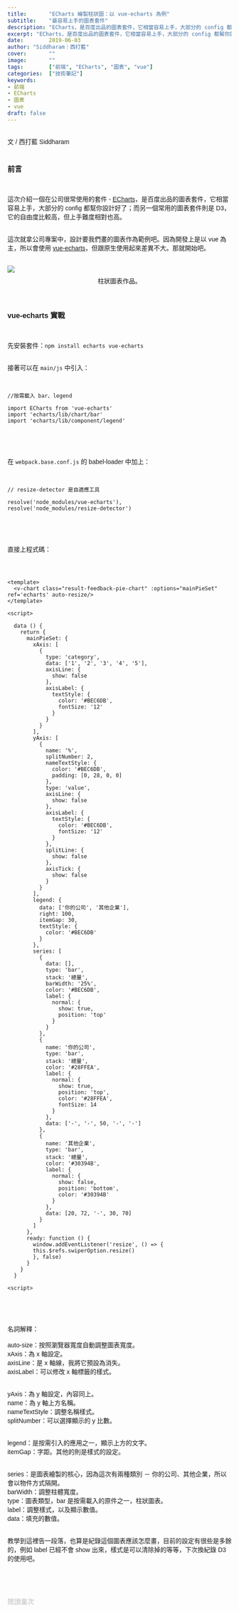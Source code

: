 ```yaml
---
title:       "ECharts 繪製柱狀圖：以 vue-echarts 為例"
subtitle:    "最容易上手的圖表套件"
description: "ECharts，是百度出品的圖表套件，它相當容易上手，大部分的 config 都幫你設好了；而另一個常用的圖表套件則是 D3，它的自由度比較高，但上手難度相對也高......"
excerpt: "ECharts，是百度出品的圖表套件，它相當容易上手，大部分的 config 都幫你設好了；而另一個常用的圖表套件則是 D3，它的自由度比較高，但上手難度相對也高......"
date:        2019-06-03
author: "Siddharam｜西打藍"
cover:       ""
image:       ""
tags:        ["前端", "ECharts", "圖表", "vue"]
categories:  ["技術筆記"]
keywords:
- 前端
- ECharts
- 圖表
- vue
draft: false
---
```


<article style="font-family: 'Noto Sans TC', '微軟正黑體', sans-serif; font-weight: 300;">

<br>文 / 西打藍 Siddharam<br><br>

<h3 class="article-h1-color">前言</h3><br>


這次介紹一個在公司很常使用的套件 - <a href="https://echarts.baidu.com/">ECharts</a>，是百度出品的圖表套件，它相當容易上手，大部分的 config 都幫你設計好了；而另一個常用的圖表套件則是 D3，它的自由度比較高，但上手難度相對也高。<br><br>

這次就拿公司專案中，設計要我們畫的圖表作為範例吧。因為開發上是以 vue 為主，所以會使用 <a href="https://github.com/ecomfe/vue-echarts">vue-echarts</a>，但跟原生使用起來差異不大。那就開始吧。<br><br>


<img style="margin-bottom:8px;" src="https://frontenter.files.wordpress.com/2019/06/vue-echarts-pie.png"/>
<div style="text-align:center">柱狀圖表作品。</div><br><br>

<h3 class="article-h1-color">vue-echarts 實戰</h3><br>

先安裝套件：<code>npm install echarts vue-echarts</code><br><br>

接著可以在 <code>main/js</code> 中引入：<br><br>

<pre><code>
//按需載入 bar、legend 

import ECharts from 'vue-echarts'
import 'echarts/lib/chart/bar'
import 'echarts/lib/component/legend'

</code></pre><br><br>

在 <code>webpack.base.conf.js</code> 的 babel-loader 中加上：<br><br>

<pre><code>
// resize-detector 是自適應工具

resolve('node_modules/vue-echarts'),
resolve('node_modules/resize-detector')

</code></pre><br><br>


直接上程式碼：<br><br>
<pre><code>

&lt;template>
  &lt;v-chart class="result-feedback-pie-chart" :options="mainPieSet" ref='echarts' auto-resize/>
&lt;/template>

&lt;script>

  data () {
    return {
      mainPieSet: {
        xAxis: [
          {
            type: 'category',
            data: ['1', '2', '3', '4', '5'],
            axisLine: {
              show: false
            },
            axisLabel: {
              textStyle: {
                color: '#BEC6DB',
                fontSize: '12'
              }
            }
          }
        ],
        yAxis: [
          {
            name: '%',
            splitNumber: 2,
            nameTextStyle: {
              color: '#BEC6DB',
              padding: [0, 28, 0, 0]
            },
            type: 'value',
            axisLine: {
              show: false
            },
            axisLabel: {
              textStyle: {
                color: '#BEC6DB',
                fontSize: '12'
              }
            },
            splitLine: {
              show: false
            },
            axisTick: {
              show: false
            }
          }
        ],
        legend: {
          data: ['你的公司', '其他企業'],
          right: 100,
          itemGap: 30,
          textStyle: {
            color: '#BEC6DB'
          }
        },
        series: [
          {
            data: [],
            type: 'bar',
            stack: '總量',
            barWidth: '25%',
            color: '#BEC6DB',
            label: {
              normal: {
                show: true,
                position: 'top'
              }
            }
          },
          {
            name: '你的公司',
            type: 'bar',
            stack: '總量',
            color: '#28FFEA',
            label: {
              normal: {
                show: true,
                position: 'top',
                color: '#28FFEA',
                fontSize: 14
              }
            },
            data: ['-', '-', 50, '-', '-']
          },
          {
            name: '其他企業',
            type: 'bar',
            stack: '總量',
            color: '#30394B',
            label: {
              normal: {
                show: false,
                position: 'bottom',
                color: '#30394B'
              }
            },
            data: [20, 72, '-', 30, 70]
          }
        ]
      },
      ready: function () {
        window.addEventListener('resize', () => {
        this.$refs.swiperOption.resize()
        }, false)
      }
    }
  }

&lt;script>

</code></pre><br><br>

名詞解釋：<br><br>
auto-size：按照瀏覽器寬度自動調整圖表寬度。<br>
xAxis：為 x 軸設定。<br>
axisLine：是 x 軸線，我將它預設為消失。<br>
axisLabel：可以修改 x 軸標籤的樣式。<br><br>

yAxis：為 y 軸設定，內容同上。<br>
name：為 y 軸上方名稱。<br>
nameTextStyle：調整名稱樣式。<br>
splitNumber：可以選擇顯示的 y 比數。<br><br>

legend：是按需引入的應用之一，顯示上方的文字。<br>
itemGap：字距。其他的則是樣式的設定。<br><br>

series：是圖表繪製的核心，因為這次有兩種類別 － 你的公司、其他企業，所以會以物件方式隔開。<br>
barWidth：調整柱體寬度。<br>
type：圖表類型，bar 是按需載入的原件之一，柱狀圖表。<br>
label：調整樣式，以及顯示數值。<br>
data：填充的數值。<br><br>

教學到這裡告一段落，也算是紀錄這個圖表應該怎麼畫，目前的設定有很些是多餘的，例如 label 已經不會 show 出來，樣式是可以清除掉的等等，下次換紀錄 D3 的使用吧。

<br><br><br>

</article>

<div style="color: #bfbfbf; font-size: 15px;" id="busuanzi_container_page_pv">
  閱讀量<span id="busuanzi_value_page_pv"></span>次
</div>

<script src="../../js/post.js"></script>